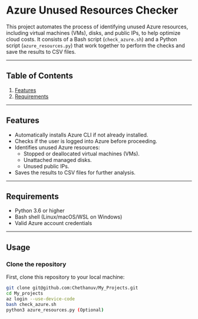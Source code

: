 # Azure Unused Resources Checker

This project automates the process of identifying unused Azure resources, including virtual machines (VMs), disks, and public IPs, to help optimize cloud costs. It consists of a Bash script (`check_azure.sh`) and a Python script (`azure_resources.py`) that work together to perform the checks and save the results to CSV files.

---

## Table of Contents

1. [Features](#features)
2. [Requirements](#requirements)

---

## Features

- Automatically installs Azure CLI if not already installed.
- Checks if the user is logged into Azure before proceeding.
- Identifies unused Azure resources:
  - Stopped or deallocated virtual machines (VMs).
  - Unattached managed disks.
  - Unused public IPs.
- Saves the results to CSV files for further analysis.

---

## Requirements

- Python 3.6 or higher
- Bash shell (Linux/macOS/WSL on Windows)
- Valid Azure account credentials

---

## Usage

### Clone the repository
First, clone this repository to your local machine:

```bash
git clone git@github.com:Chethanuv/My_Projects.git
cd My_projects
az login --use-device-code
bash check_azure.sh
python3 azure_resources.py (Optional)







